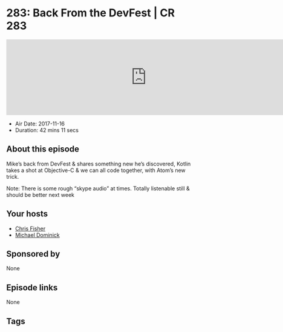 # 283: Back From the DevFest | CR 283

<iframe src="https://player.fireside.fm/v2/MLf2ZzhC+ozXm4rv2?theme=dark" width="740" height="200" frameborder="0" scrolling="no"></iframe>

* Air Date: 2017-11-16
* Duration: 42 mins 11 secs

## About this episode

Mike’s back from DevFest & shares something new he’s discovered, Kotlin takes a shot at Objective-C & we can all code together, with Atom’s new trick.

Note: There is some rough “skype audio” at times. Totally listenable still & should be better next week

## Your hosts
* [Chris Fisher](https://coder.show/hosts/chrislas)
* [Michael Dominick](https://coder.show/hosts/michael)

## Sponsored by

None



## Episode links

None



## Tags

